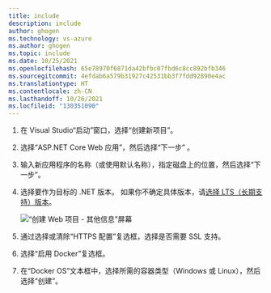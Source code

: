```yaml
---
title: include
description: include
author: ghogen
ms.technology: vs-azure
ms.author: ghogen
ms.topic: include
ms.date: 10/25/2021
ms.openlocfilehash: 65e78970f6871da42bfbc07fbd6c8cc892bfb346
ms.sourcegitcommit: 4efdab6a579b31927c42531bb3f7fdd92890e4ac
ms.translationtype: HT
ms.contentlocale: zh-CN
ms.lasthandoff: 10/26/2021
ms.locfileid: "130351090"
---
```

1. 在 Visual Studio“启动”窗口，选择“创建新项目”。
1. 选择“ASP.NET Core Web 应用”，然后选择“下一步” 。
1. 输入新应用程序的名称（或使用默认名称），指定磁盘上的位置，然后选择“下一步”。
1. 选择要作为目标的 .NET 版本。 如果你不确定具体版本，请[选择 LTS（长期支持）版本](https://dotnet.microsoft.com/download/dotnet)。

   ![“创建 Web 项目 - 其他信息”屏幕](../../media/create-aspnet5-app/asp-net-enable-docker-support-visual-studio.png)

1. 通过选择或清除“HTTPS 配置”复选框，选择是否需要 SSL 支持。
1. 选择“启用 Docker”复选框。
1. 在“Docker OS”文本框中，选择所需的容器类型（Windows 或 Linux），然后选择“创建”。
